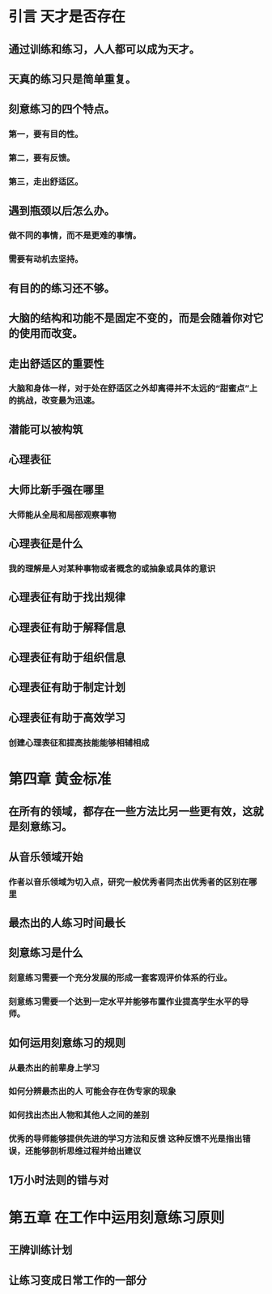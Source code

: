 # 引言 天才是否存在
## 通过训练和练习，人人都可以成为天才。


## 天真的练习只是简单重复。

## 刻意练习的四个特点。
### 第一，要有目的性。
### 第二，要有反馈。
### 第三，走出舒适区。

## 遇到瓶颈以后怎么办。
### 做不同的事情，而不是更难的事情。
### 需要有动机去坚持。

## 有目的的练习还不够。

## 大脑的结构和功能不是固定不变的，而是会随着你对它的使用而改变。

## 走出舒适区的重要性
### 大脑和身体一样，对于处在舒适区之外却离得并不太远的“甜蜜点”上的挑战，改变最为迅速。 

## 潜能可以被构筑

## 心理表征

## 大师比新手强在哪里
### 大师能从全局和局部观察事物

## 心理表征是什么
### 我的理解是人对某种事物或者概念的或抽象或具体的意识

## 心理表征有助于找出规律

## 心理表征有助于解释信息

## 心理表征有助于组织信息

## 心理表征有助于制定计划

## 心理表征有助于高效学习
### 创建心理表征和提高技能能够相辅相成

# 第四章 黄金标准
## 在所有的领域，都存在一些方法比另一些更有效，这就是刻意练习。

## 从音乐领域开始
### 作者以音乐领域为切入点，研究一般优秀者同杰出优秀者的区别在哪里

## 最杰出的人练习时间最长

## 刻意练习是什么
### 刻意练习需要一个充分发展的形成一套客观评价体系的行业。
### 刻意练习需要一个达到一定水平并能够布置作业提高学生水平的导师。

## 如何运用刻意练习的规则
### 从最杰出的前辈身上学习
### 如何分辨最杰出的人 可能会存在伪专家的现象

### 如何找出杰出人物和其他人之间的差别
### 优秀的导师能够提供先进的学习方法和反馈 这种反馈不光是指出错误，还能够剖析思维过程并给出建议

## 1万小时法则的错与对

# 第五章 在工作中运用刻意练习原则

## 王牌训练计划

## 让练习变成日常工作的一部分



